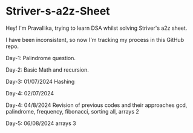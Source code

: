 # Striver-s-a2z-Sheet

Hey! 
I'm Pravallika, trying to learn DSA whilst solving Striver's a2z sheet.

I have been inconsistent, so now I'm tracking my process in this GitHub repo. 

Day-1: 
Palindrome question.

Day-2:
Basic Math and recursion.

Day-3: 01/07/2024
Hashing

Day-4: 02/07/2024

Day-4: 04/8/2024
Revision of previous codes and their approaches
gcd, palindrome, frequency, fibonacci, sorting all, arrays 2

Day-5: 06/08/2024
arrays 3
